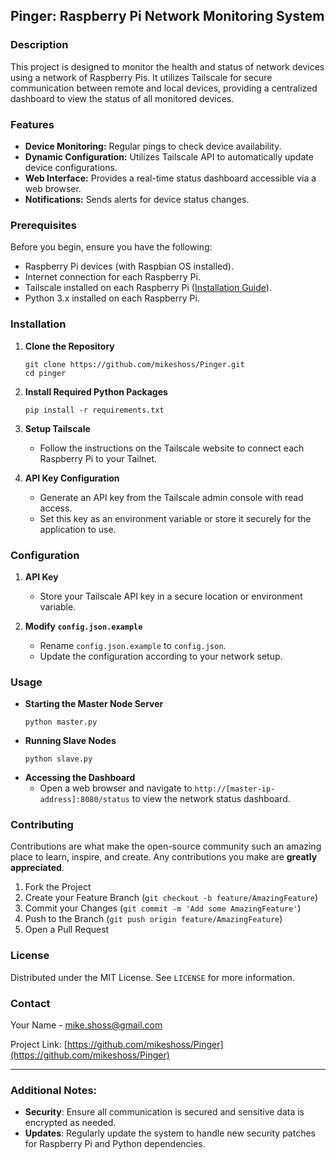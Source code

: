 ## Pinger: Raspberry Pi Network Monitoring System

### Description
This project is designed to monitor the health and status of network devices using a network of Raspberry Pis. It utilizes Tailscale for secure communication between remote and local devices, providing a centralized dashboard to view the status of all monitored devices.

### Features
- **Device Monitoring:** Regular pings to check device availability.
- **Dynamic Configuration:** Utilizes Tailscale API to automatically update device configurations.
- **Web Interface:** Provides a real-time status dashboard accessible via a web browser.
- **Notifications:** Sends alerts for device status changes.

### Prerequisites
Before you begin, ensure you have the following:
- Raspberry Pi devices (with Raspbian OS installed).
- Internet connection for each Raspberry Pi.
- Tailscale installed on each Raspberry Pi ([Installation Guide](https://tailscale.com/kb/1101/install-rpi/)).
- Python 3.x installed on each Raspberry Pi.

### Installation
1. **Clone the Repository**
   ```
   git clone https://github.com/mikeshoss/Pinger.git
   cd pinger
   ```

2. **Install Required Python Packages**
   ```
   pip install -r requirements.txt
   ```

3. **Setup Tailscale**
   - Follow the instructions on the Tailscale website to connect each Raspberry Pi to your Tailnet.

4. **API Key Configuration**
   - Generate an API key from the Tailscale admin console with read access.
   - Set this key as an environment variable or store it securely for the application to use.

### Configuration
1. **API Key**
   - Store your Tailscale API key in a secure location or environment variable.

2. **Modify `config.json.example`**
   - Rename `config.json.example` to `config.json`.
   - Update the configuration according to your network setup.

### Usage
- **Starting the Master Node Server**
  ```
  python master.py
  ```
- **Running Slave Nodes**
  ```
  python slave.py
  ```
- **Accessing the Dashboard**
  - Open a web browser and navigate to `http://[master-ip-address]:8080/status` to view the network status dashboard.

### Contributing
Contributions are what make the open-source community such an amazing place to learn, inspire, and create. Any contributions you make are **greatly appreciated**.

1. Fork the Project
2. Create your Feature Branch (`git checkout -b feature/AmazingFeature`)
3. Commit your Changes (`git commit -m 'Add some AmazingFeature'`)
4. Push to the Branch (`git push origin feature/AmazingFeature`)
5. Open a Pull Request

### License
Distributed under the MIT License. See `LICENSE` for more information.

### Contact
Your Name - mike.shoss@gmail.com

Project Link: [https://github.com/mikeshoss/Pinger](https://github.com/mikeshoss/Pinger)

---

### Additional Notes:
- **Security**: Ensure all communication is secured and sensitive data is encrypted as needed.
- **Updates**: Regularly update the system to handle new security patches for Raspberry Pi and Python dependencies.